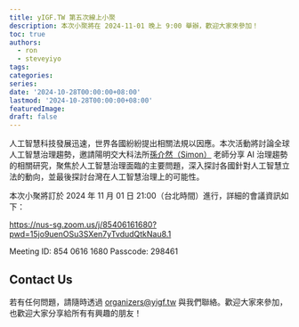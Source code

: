 ```yaml
---
title: yIGF.TW 第五次線上小聚
description: 本次小聚將在 2024-11-01 晚上 9:00 舉辦，歡迎大家來參加！
toc: true
authors:
  - ron
  - steveyiyo
tags:
categories:
series:
date: '2024-10-28T00:00:00+08:00'
lastmod: '2024-10-28T00:00:00+08:00'
featuredImage:
draft: false
---
```


人工智慧科技發展迅速，世界各國紛紛提出相關法規以因應。本次活動將討論全球人工智慧治理趨勢，邀請陽明交大科法所[孫介然（Simon）](https://law.nycu.edu.tw/%E5%AD%AB%E4%BB%8B%E7%84%B6/) 老師分享 AI 治理趨勢的相關研究，聚焦於人工智慧治理面臨的主要問題，深入探討各國針對人工智慧立法的動向，並最後探討台灣在人工智慧治理上的可能性。

本次小聚將訂於 2024 年 11 月 01 日 21:00（台北時間）進行，詳細的會議資訊如下：

https://nus-sg.zoom.us/j/85406161680?pwd=15jo9uenOSu3SXen7yTvdudQtkNau8.1

Meeting ID: 854 0616 1680
Passcode: 298461

## Contact Us

若有任何問題，請隨時透過 [organizers@yigf.tw](mailto:organizers@yigf.tw) 與我們聯絡。歡迎大家來參加，也歡迎大家分享給所有有興趣的朋友！